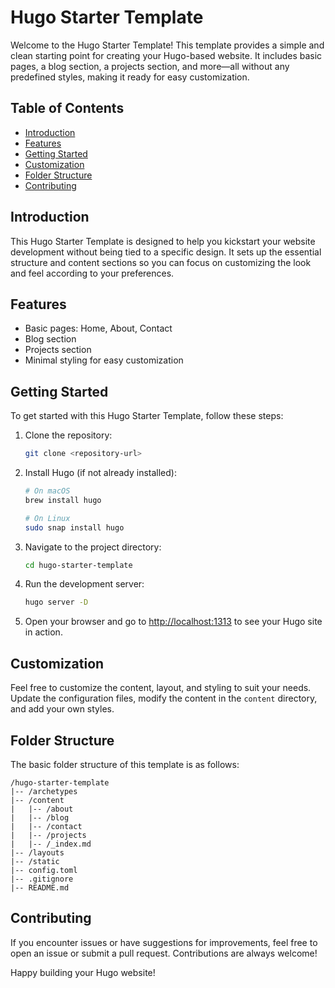 # Hugo Starter Template

Welcome to the Hugo Starter Template! This template provides a simple and clean starting point for creating your Hugo-based website. It includes basic pages, a blog section, a projects section, and more—all without any predefined styles, making it ready for easy customization.

## Table of Contents

- [Introduction](#introduction)
- [Features](#features)
- [Getting Started](#getting-started)
- [Customization](#customization)
- [Folder Structure](#folder-structure)
- [Contributing](#contributing)

## Introduction

This Hugo Starter Template is designed to help you kickstart your website development without being tied to a specific design. It sets up the essential structure and content sections so you can focus on customizing the look and feel according to your preferences.

## Features

- Basic pages: Home, About, Contact
- Blog section
- Projects section
- Minimal styling for easy customization

## Getting Started

To get started with this Hugo Starter Template, follow these steps:

1. Clone the repository:

    ```bash
    git clone <repository-url>
    ```

2. Install Hugo (if not already installed):

    ```bash
    # On macOS
    brew install hugo

    # On Linux
    sudo snap install hugo
    ```

3. Navigate to the project directory:

    ```bash
    cd hugo-starter-template
    ```

4. Run the development server:

    ```bash
    hugo server -D
    ```

5. Open your browser and go to [http://localhost:1313](http://localhost:1313) to see your Hugo site in action.

## Customization

Feel free to customize the content, layout, and styling to suit your needs. Update the configuration files, modify the content in the `content` directory, and add your own styles.

## Folder Structure

The basic folder structure of this template is as follows:

```plaintext
/hugo-starter-template
|-- /archetypes
|-- /content
|   |-- /about
|   |-- /blog
|   |-- /contact
|   |-- /projects
|   |-- /_index.md
|-- /layouts
|-- /static
|-- config.toml
|-- .gitignore
|-- README.md
```

## Contributing
If you encounter issues or have suggestions for improvements, feel free to open an issue or submit a pull request. Contributions are always welcome!

Happy building your Hugo website!
